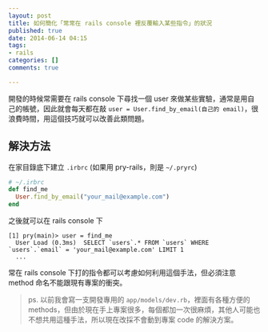 ```yaml
---
layout: post
title: 如何簡化「常常在 rails console 裡反覆輸入某些指令」的狀況
published: true
date: 2014-06-14 04:15
tags:
- rails
categories: []
comments: true

---
```

開發的時候常需要在 rails console 下尋找一個 user 來做某些實驗，通常是用自己的帳號，因此就會每天都在敲 `user = User.find_by_email(自己的 email)`，很浪費時間，用這個技巧就可以改善此類問題。

## 解決方法

在家目錄底下建立 `.irbrc` (如果用 pry-rails，則是 `~/.pryrc`)

``` ruby
# ~/.irbrc
def find_me
  User.find_by_email("your_mail@example.com")
end
```

之後就可以在 rails console 下

```
[1] pry(main)> user = find_me
  User Load (0.3ms)  SELECT `users`.* FROM `users` WHERE `users`.`email` = 'your_mail@example.com' LIMIT 1
  ...
```

常在 rails console 下打的指令都可以考慮如何利用這個手法，但必須注意 method 命名不能跟現有專案的衝突。

> ps. 以前我會寫一支開發專用的 `app/models/dev.rb`，裡面有各種方便的 methods，但由於現在手上專案很多，每個都加一次很麻煩，其他人可能也不想共用這種手法，所以現在改採不會動到專案 code 的解決方案。
